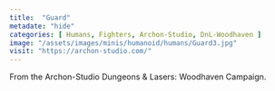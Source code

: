 ```yaml
---
title:  "Guard"
metadate: "hide"
categories: [ Humans, Fighters, Archon-Studio, DnL-Woodhaven ]
image: "/assets/images/minis/humanoid/humans/Guard3.jpg"
visit: "https://archon-studio.com/"
---
```

From the Archon-Studio Dungeons & Lasers: Woodhaven Campaign.